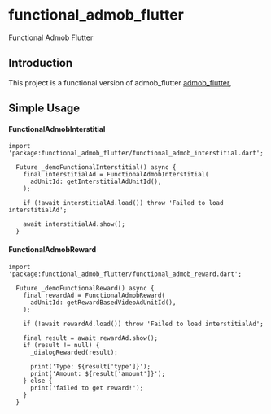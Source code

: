 # functional_admob_flutter

Functional Admob Flutter

## Introduction

This project is a functional version of admob_flutter
[admob_flutter](https://pub.dev/packages/admob_flutter),

## Simple Usage

#### FunctionalAdmobInterstitial
`import 'package:functional_admob_flutter/functional_admob_interstitial.dart';`

```
  Future _demoFunctionalInterstitial() async {
    final interstitialAd = FunctionalAdmobInterstitial(
      adUnitId: getInterstitialAdUnitId(),
    );

    if (!await interstitialAd.load()) throw 'Failed to load interstitialAd';

    await interstitialAd.show();
  }
```

#### FunctionalAdmobReward
`import 'package:functional_admob_flutter/functional_admob_reward.dart';`

```
  Future _demoFunctionalReward() async {
    final rewardAd = FunctionalAdmobReward(
      adUnitId: getRewardBasedVideoAdUnitId(),
    );

    if (!await rewardAd.load()) throw 'Failed to load interstitialAd';

    final result = await rewardAd.show();
    if (result != null) {
      _dialogRewarded(result);

      print('Type: ${result['type']}');
      print('Amount: ${result['amount']}');
    } else {
      print('failed to get reward!');
    }
  }
```